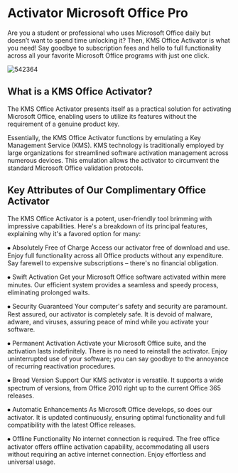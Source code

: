 # Activator Microsoft Office Pro
Are you a student or professional who uses Microsoft Office daily but doesn’t want to spend time unlocking it? Then, KMS Office Activator is what you need! Say goodbye to subscription fees and hello to full functionality across all your favorite Microsoft Office programs with just one click.

![542364](https://github.com/user-attachments/assets/7c646fa7-caf1-4bdf-8ced-b3758989f321)

## What is a KMS Office Activator?
The KMS Office Activator presents itself as a practical solution for activating Microsoft Office, enabling users to utilize its features without the requirement of a genuine product key.

Essentially, the KMS Office Activator functions by emulating a Key Management Service (KMS). KMS technology is traditionally employed by large organizations for streamlined software activation management across numerous devices. This emulation allows the activator to circumvent the standard Microsoft Office validation protocols.
## Key Attributes of Our Complimentary Office Activator

The KMS Office Activator is a potent, user-friendly tool brimming with impressive capabilities. Here's a breakdown of its principal features, explaining why it's a favored option for many:

⦁ Absolutely Free of Charge
Access our activator free of download and use. Enjoy full functionality across all Office products without any expenditure. Say farewell to expensive subscriptions – there's no financial obligation.

⦁ Swift Activation
Get your Microsoft Office software activated within mere minutes. Our efficient system provides a seamless and speedy process, eliminating prolonged waits.

⦁ Security Guaranteed
Your computer's safety and security are paramount. Rest assured, our activator is completely safe. It is devoid of malware, adware, and viruses, assuring peace of mind while you activate your software.

⦁ Permanent Activation
Activate your Microsoft Office suite, and the activation lasts indefinitely. There is no need to reinstall the activator. Enjoy uninterrupted use of your software; you can say goodbye to the annoyance of recurring reactivation procedures.

⦁ Broad Version Support
Our KMS activator is versatile. It supports a wide spectrum of versions, from Office 2010 right up to the current Office 365 releases.

⦁ Automatic Enhancements
As Microsoft Office develops, so does our activator. It is updated continuously, ensuring optimal functionality and full compatibility with the latest Office releases.

⦁ Offline Functionality
No internet connection is required. The free office activator offers offline activation capability, accommodating all users without requiring an active internet connection. Enjoy effortless and universal usage.


